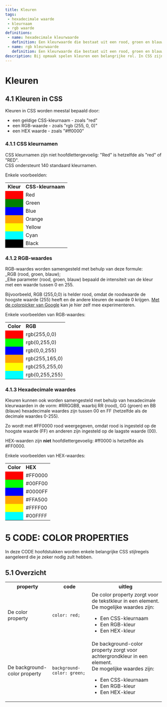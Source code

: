 ```yaml
---
title: Kleuren
tags: 
 - hexadecimale waarde
 - kleurnaam
 - rgb waarde
definitions:
 - name: hexadecimale kleurwaarde
   definition: Een kleurwaarde die bestaat uit een rood, groen en blauw gedeelte, waarbij elk deel wordt aangegeven door twee cijfers tussen 0 en 15.
 - name: rgb kleurwaarde
   definition: Een kleurwaarde die bestaat uit een rood, groen en blauw gedeelte, waarbij elk deel wordt aangegeven door een getal tussen 0 en 255.
description: Bij opmaak spelen kleuren een belangrijke rol. In CSS zijn er verschillende manieren om een kleur te bepalen. In dit hoofdstuk krijg je de drie belangrijkste aangeleerd.
---
```



# Kleuren


## 4.1 Kleuren in CSS

Kleuren in CSS worden meestal bepaald door:



*   een geldige CSS-kleurnaam - zoals "red"
*   een RGB-waarde - zoals "rgb (255, 0, 0)"
*   een HEX waarde - zoals "#ff0000"


### 4.1.1 CSS kleurnamen

CSS kleurnamen zijn  niet hoofdlettergevoelig: "Red" is hetzelfde als "red" of "RED".  \
CSS ondersteunt 140 standaard kleurnamen. 

Enkele voorbeelden:


<table>
  <tr>
   <td><b>Kleur</b>
   </td>
   <td><b>CSS-kleurnaam</b>
   </td>
  </tr>
  <tr>
   <td style="background-color: red"> 
   </td>
   <td>Red
   </td>
  </tr>
  <tr>
   <td style="background-color: Green"> 
   </td>
   <td>Green
   </td>
  </tr>
  <tr>
   <td style="background-color: Blue"> 
   </td>
   <td>Blue
   </td>
  </tr>
  <tr>
   <td style="background-color: Orange"> 
   </td>
   <td>Orange
   </td>
  </tr>
  <tr>
   <td style="background-color: Yellow"> 
   </td>
   <td>Yellow
   </td>
  </tr>
  <tr>
   <td style="background-color: Cyan"> 
   </td>
   <td>Cyan
   </td>
  </tr>
  <tr>
   <td style="background-color: Black"> 
   </td>
   <td>Black
   </td>
  </tr>
</table>



### 4.1.2 RGB-waardes

RGB-waardes worden samengesteld met behulp van deze formule:  \
_RGB (rood, groen, blauw); \
_Elke parameter (rood, groen, blauw) bepaald de intensiteit van de kleur met een waarde tussen 0 en 255. 

Bijvoorbeeld, RGB (255,0,0) is helder rood, omdat de  roodwaarde de hoogste waarde (255) heeft en de andere kleuren de waarde 0 krijgen. [Met de colorpicker van Google](https://www.google.be/webhp?sourceid=chrome-instant&ion=1&espv=2&ie=UTF-8#q=color+picker) kan je hier zelf mee experimenteren.

Enkele voorbeelden van RGB-waardes:


<table>
  <tr>
   <td><b>Color</b>
   </td>
   <td><b>RGB</b>
   </td>
  </tr>
  <tr>
   <td style="background-color: rgb(255,0,0)"> 
   </td>
   <td>rgb(255,0,0)
   </td>
  </tr>
  <tr>
   <td style="background-color: rgb(0,255,0)"> 
   </td>
   <td>rgb(0,255,0)
   </td>
  </tr>
  <tr>
   <td style="background-color: rgb(0,0,255)"> 
   </td>
   <td>rgb(0,0,255)
   </td>
  </tr>
  <tr>
   <td style="background-color: rgb(255,165,0)"> 
   </td>
   <td>rgb(255,165,0)
   </td>
  </tr>
  <tr>
   <td style="background-color: rgb(255,255,0)"> 
   </td>
   <td>rgb(255,255,0)
   </td>
  </tr>
  <tr>
   <td style="background-color: rgb(0,255,255)"> 
   </td>
   <td>rgb(0,255,255)
   </td>
  </tr>
</table>



### 4.1.3 Hexadecimale waardes

Kleuren kunnen ook worden samengesteld met behulp van hexadecimale kleurwaarden in de vorm: #RRGGBB, waarbij RR (rood), GG (groen) en BB (blauw) hexadecimale waardes zijn tussen 00 en FF (hetzelfde als de decimale waardes 0-255).

Zo wordt met #FF0000 rood weergegeven, omdat rood is ingesteld op de hoogste waarde (FF) en anderen zijn ingesteld op de laagste waarde (00). 

HEX-waarden zijn **niet** hoofdlettergevoelig: #ff0000 is hetzelfde als #FF0000.

Enkele voorbeelden van HEX-waardes:


<table>
  <tr>
   <td><b>Color</b>
   </td>
   <td><b>HEX</b>
   </td>
  </tr>
  <tr>
   <td style="background-color: #FF0000"> 
   </td>
   <td>#FF0000
   </td>
  </tr>
  <tr>
   <td style="background-color: #00FF00"> 
   </td>
   <td>#00FF00
   </td>
  </tr>
  <tr>
   <td style="background-color: #0000FF"> 
   </td>
   <td>#0000FF
   </td>
  </tr>
  <tr>
   <td style="background-color: #FFA500"> 
   </td>
   <td>#FFA500
   </td>
  </tr>
  <tr>
   <td style="background-color: #FFFF00"> 
   </td>
   <td>#FFFF00
   </td>
  </tr>
  <tr>
   <td style="background-color: #00FFFF"> 
   </td>
   <td>#00FFFF
   </td>
  </tr>
</table>





# 5 CODE: COLOR PROPERTIES

In deze CODE hoofdstukken worden enkele belangrijke CSS stijlregels aangeleerd die je zeker nodig zult hebben.


## 5.1 Overzicht


<table>
  <tr>
   <th>property
   </th>
   <th>code
   </th>
   <th>uitleg
   </th>
  </tr>
  <tr>
   <td>De color property
   </td>
   <td><code>color: red;</code>
   </td>
   <td>De color property zorgt voor de tekstkleur in een element. <br>
De mogelijke waardes zijn:
<ul>
<li>Een CSS-kleurnaam</li>
<li>Een RGB-kleur</li>
<li>Een HEX-kleur</li>
</ul>
   </td>
  </tr>
  <tr>
   <td>De background-color property
   </td>
   <td><code>background-color: green;</code>
   </td>
   <td>De background-color property zorgt voor achtergrondkleur in een element. <br>
De mogelijke waardes zijn:
<ul>
<li>Een CSS-kleurnaam</li>
<li>Een RGB-kleur</li>
<li>Een HEX-kleur</li>
</ul>
   </td>
  </tr>
</table>





